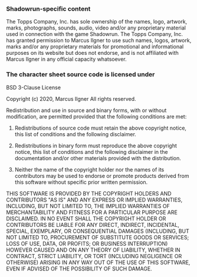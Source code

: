 ### Shadowrun-specific content

The Topps Company, Inc. has sole ownership of the names, logo, artwork, marks,
photographs, sounds, audio, video and/or any proprietary material used in
connection with the game Shadowrun. The Topps Company, Inc. has granted
permission to Marcus Ilgner to use such names, logos, artwork, marks and/or
any proprietary materials for promotional and informational purposes on its
website but does not endorse, and is not affiliated with Marcus Ilgner in any
official capacity whatsoever.

### The character sheet source code is licensed under

BSD 3-Clause License

Copyright (c) 2020, Marcus Ilgner
All rights reserved.

Redistribution and use in source and binary forms, with or without
modification, are permitted provided that the following conditions are met:

1. Redistributions of source code must retain the above copyright notice, this
   list of conditions and the following disclaimer.

2. Redistributions in binary form must reproduce the above copyright notice,
   this list of conditions and the following disclaimer in the documentation
   and/or other materials provided with the distribution.

3. Neither the name of the copyright holder nor the names of its
   contributors may be used to endorse or promote products derived from
   this software without specific prior written permission.

THIS SOFTWARE IS PROVIDED BY THE COPYRIGHT HOLDERS AND CONTRIBUTORS "AS IS"
AND ANY EXPRESS OR IMPLIED WARRANTIES, INCLUDING, BUT NOT LIMITED TO, THE
IMPLIED WARRANTIES OF MERCHANTABILITY AND FITNESS FOR A PARTICULAR PURPOSE ARE
DISCLAIMED. IN NO EVENT SHALL THE COPYRIGHT HOLDER OR CONTRIBUTORS BE LIABLE
FOR ANY DIRECT, INDIRECT, INCIDENTAL, SPECIAL, EXEMPLARY, OR CONSEQUENTIAL
DAMAGES (INCLUDING, BUT NOT LIMITED TO, PROCUREMENT OF SUBSTITUTE GOODS OR
SERVICES; LOSS OF USE, DATA, OR PROFITS; OR BUSINESS INTERRUPTION) HOWEVER
CAUSED AND ON ANY THEORY OF LIABILITY, WHETHER IN CONTRACT, STRICT LIABILITY,
OR TORT (INCLUDING NEGLIGENCE OR OTHERWISE) ARISING IN ANY WAY OUT OF THE USE
OF THIS SOFTWARE, EVEN IF ADVISED OF THE POSSIBILITY OF SUCH DAMAGE.
